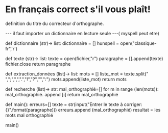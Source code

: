 # En français correct s'il vous plaît!
definition du titre du correcteur d'orthographe.

--- il faut importer un dictionnaire en lecture seule ---( myspell peut etre)

def dictionnaire (str)-> list:
   dictionnaire = []
   hunspell = open("classique-fr",'r')
   
   
def texte (str)-> list:
   texte = open(fichier,"r")
  paragraphe = [].append(texte)
  fichier.close
  return paragraphe
  
def extraction_données (list)-> list:
  mots = [] 
  liste_mot = texte.split(" ",";",",",".","!","?",'"',":")
  mots.append(liste_mot)
  return mots
  
def recherche (list)-> str:
  mal_orthographié=[]
  for m in range (len(mots)):
    mal_orthographié. append [i]
  return mal_orthographié
  
def main():
  erreurs=[]
  texte = str(input("Entrer le texte à corriger:{}".format(paragraphe)))
  erreurs.append (mal_orthographié)
  resultat = les mots mal orthographié



main()
